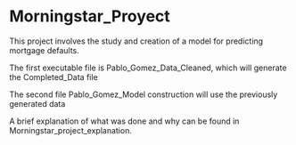# Morningstar_Proyect
This project involves the study and creation of a model for predicting mortgage defaults.

The first executable file is Pablo_Gomez_Data_Cleaned, which will generate the Completed_Data file

The second file Pablo_Gomez_Model construction will use the previously generated data

A brief explanation of what was done and why can be found in Morningstar_project_explanation.
